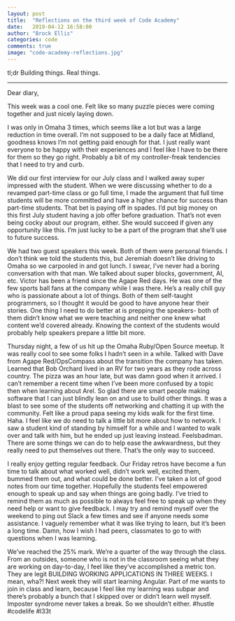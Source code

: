 ```yaml
---
layout: post
title:  "Reflections on the third week of Code Academy"
date:   2019-04-12 16:58:00
author: "Brock Ellis"
categories: code
comments: true
image: "code-academy-reflections.jpg"
---
```


tl;dr Building things. Real things.

---

Dear diary,

This week was a cool one. Felt like so many puzzle pieces were coming together and just nicely laying down.

I was only in Omaha 3 times, which seems like a lot but was a large reduction in time overall. I’m not supposed to be a daily face at Midland, goodness knows I’m not getting paid enough for that. I just really want everyone to be happy with their experiences and I feel like I have to be there for them so they go right. Probably a bit of my controller-freak tendencies that I need to try and curb. 

We did our first interview for our July class and I walked away super impressed with the student. When we were discussing whether to do a revamped part-time class or go full time, I made the argument that full time students will be more committed and have a higher chance for success than part-time students. That bet is paying off in spades. I’d put big money on this first July student having a job offer before graduation. That’s not even being cocky about our program, either. She would succeed if given any opportunity like this. I’m just lucky to be a part of the program that she’ll use to future success.

We had two guest speakers this week. Both of them were personal friends. I don’t think we told the students this, but Jeremiah doesn’t like driving to Omaha so we carpooled in and got lunch. I swear, I’ve never had a boring conversation with that man. We talked about super blocks, government, AI, etc. Victor has been a friend since the Agape Red days. He was one of the few sports ball fans at the company while I was there. He’s a really chill guy who is passionate about a lot of things. Both of them self-taught programmers, so I thought it would be good to have anyone hear their stories. One thing I need to do better at is prepping the speakers- both of them didn’t know what we were teaching and neither one knew what content we’d covered already. Knowing the context of the students would probably help speakers prepare a little bit more.

Thursday night, a few of us hit up the Omaha Ruby/Open Source meetup. It was really cool to see some folks I hadn’t seen in a while. Talked with Dave from Agape Red/OpsCompass about the transition the company has taken. Learned that Bob Orchard lived in an RV for two years as they rode across country. The pizza was an hour late, but was damn good when it arrived. I can’t remember a recent time when I’ve been more confused by a topic then when learning about Arel. So glad there are smart people making software that I can just blindly lean on and use to build other things. It was a blast to see some of the students off networking and chatting it up with the community. Felt like a proud papa seeing my kids walk for the first time. Haha. I feel like we do need to talk a little bit more about how to network. I saw a student kind of standing by himself for a while and I wanted to walk over and talk with him, but he ended up just leaving instead. Feelsbadman. There are some things we can do to help ease the awkwardness, but they really need to put themselves out there. That’s the only way to succeed.

I really enjoy getting regular feedback. Our Friday retros have become a fun time to talk about what worked well, didn’t work well, excited them, bummed them out, and what could be done better. I’ve taken a lot of good notes from our time together. Hopefully the students feel empowered enough to speak up and say when things are going badly. I’ve tried to remind them as much as possible to always feel free to speak up when they need help or want to give feedback. I may try and remind myself over the weekend to ping out Slack a few times and see if anyone needs some assistance. I vaguely remember what it was like trying to learn, but it’s been a long time. Damn, how I wish I had peers, classmates to go to with questions when I was learning. 

We’ve reached the 25% mark. We’re a quarter of the way through the class. From an outsides, someone who is not in the classroom seeing what they are working on day-to-day, I feel like they’ve accomplished a metric ton. They are legit BUILDING WORKING APPLICATIONS IN THREE WEEKS. I mean, wha?! Next week they will start learning Angular. Part of me wants to join in class and learn, because I feel like my learning was subpar and there’s probably a bunch that I skipped over or didn’t learn well myself. Imposter syndrome never takes a break. So we shouldn’t either. #hustle #codelife #l33t

